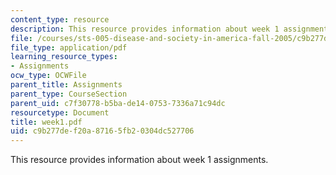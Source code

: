 ```yaml
---
content_type: resource
description: This resource provides information about week 1 assignments.
file: /courses/sts-005-disease-and-society-in-america-fall-2005/c9b277def20a87165fb20304dc527706_week1.pdf
file_type: application/pdf
learning_resource_types:
- Assignments
ocw_type: OCWFile
parent_title: Assignments
parent_type: CourseSection
parent_uid: c7f30778-b5ba-de14-0753-7336a71c94dc
resourcetype: Document
title: week1.pdf
uid: c9b277de-f20a-8716-5fb2-0304dc527706
---
```

This resource provides information about week 1 assignments.

